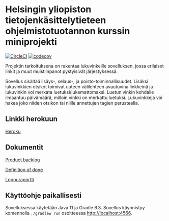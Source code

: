 # Helsingin yliopiston tietojenkäsittelytieteen ohjelmistotuotannon kurssin miniprojekti

[![CircleCI](https://circleci.com/gh/noorary/miniprojekti.svg?style=svg)](https://circleci.com/gh/noorary/miniprojekti)
[![codecov](https://codecov.io/gh/noorary/miniprojekti/branch/master/graph/badge.svg)](https://codecov.io/gh/noorary/miniprojekti)

Projektin tarkoituksena on rakentaa lukuvinkeille sovelluksen, jossa erilaiset linkit ja muut muistiinpanot pystyisivät järjestyksessä.

Sovellus sisältää lisäys-, selaus-, ja poisto-toiminnallisuudet. Lisäksi lukuvinkkien otsikot toimivat uuteen välilehteen avautuvina linkkeinä ja lukuvinkin voi merkata luetuksi/lukemattomaksi. Luetun vinkin kohdalle ilmaantuu päivämäärä, milloin vinkki on merkattu luetuksi. Lukuvinkkejä voi hakea joko niiden otsikon tai niille annettujen tagien perusteella.

## Linkki herokuun

[Heroku](https://ohtuminiprojekti.herokuapp.com/)


## Dokumentit

[Product backlog](https://docs.google.com/spreadsheets/d/1EJGxD0UlSo8Cpv5bqZV7dpyIHk6_I_piRaJ46wsDzU4/edit?ts=5e83146c#gid=0)

[Definition of done](https://github.com/noorary/miniprojekti/wiki/Definition-of-Done)

[Loppuraportti](https://docs.google.com/document/d/1SpE9FoA7GtH-zOl1cUN-1cCapzek7qBDIqDkpmRE5lM/edit?usp=sharing)


## Käyttöohje paikallisesti
Sovelluksessa käytetään Java 11 ja Gradle 6.3. Sovellus käynnistyy komennolla `./gradlew run` osoitteessa [http://localhost:4566](http://localhost:4566).
